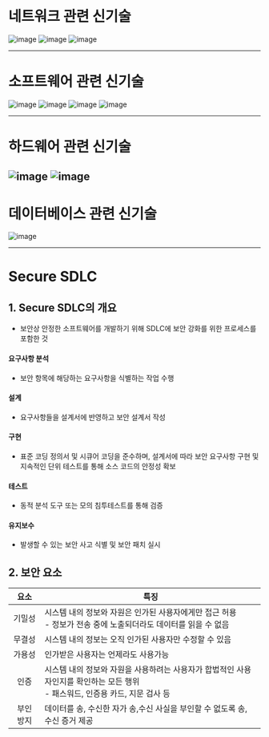 # 네트워크 관련 신기술

![image](https://user-images.githubusercontent.com/65350890/109402431-27d28f80-7999-11eb-838f-8a999c3b506e.png)
![image](https://user-images.githubusercontent.com/65350890/109402439-3620ab80-7999-11eb-86a2-91762006c514.png)
![image](https://user-images.githubusercontent.com/65350890/109402445-446ec780-7999-11eb-8334-b27ce0f502f9.png)

---
# 소프트웨어 관련 신기술
![image](https://user-images.githubusercontent.com/65350890/109402460-66684a00-7999-11eb-8170-593700c038e8.png)
![image](https://user-images.githubusercontent.com/65350890/109402479-9dd6f680-7999-11eb-8f57-d689c4685c1f.png)
![image](https://user-images.githubusercontent.com/65350890/109402485-b0e9c680-7999-11eb-84b4-e7367fbd5734.png)
![image](https://user-images.githubusercontent.com/65350890/109402520-edb5bd80-7999-11eb-9212-06243d938fcd.png)

--- 
# 하드웨어 관련 신기술

![image](https://user-images.githubusercontent.com/65350890/109402595-5f8e0700-799a-11eb-840a-3cac11e31540.png)
![image](https://user-images.githubusercontent.com/65350890/109402603-6ddc2300-799a-11eb-97c9-294f2b401f3d.png)
---
# 데이터베이스 관련 신기술
![image](https://user-images.githubusercontent.com/65350890/109402669-eb079800-799a-11eb-8479-6309f1415292.png)

---
# Secure SDLC
## 1. Secure SDLC의 개요
- 보안상 안정한 소프트웨어를 개발하기 위해 SDLC에 보안 강화를 위한 프로세스를 포함한 것
#### 요구사항 분석
- 보안 항목에 해당하는 요구사항을 식별하는 작업 수행
#### 설계
- 요구사항들을 설계서에 반영하고 보안 설계서 작성
#### 구현
- 표준 코딩 정의서 및 시큐어 코딩을 준수하며, 설계서에 따라 보안 요구사항 구현 및 지속적인 단위 테스트를 통해 소스 코드의 안정성 확보
#### 테스트
- 동적 분석 도구 또는 모의 침투테스트를 통해 검증
#### 유지보수
- 발생할 수 있는 보안 사고 식별 및 보안 패치 실시

## 2. 보안 요소
|요소|특징|
|:---:|---|
|기밀성|시스템 내의 정보와 자원은 인가된 사용자에게만 접근 허용<br>- 정보가 전송 중에 노출되더라도 데이터를 읽을 수 없음|
|무결성|시스템 내의 정보는 오직 인가된 사용자만 수정할 수 있음|
|가용성|인가받은 사용자는 언제라도 사용가능|
|인증|시스템 내의 정보와 자원을 사용하려는 사용자가 합법적인 사용자인지를 확인하는 모든 행위<br>- 패스워드, 인증용 카드, 지문 검사 등|
|부인 방지|데이터를 송, 수신한 자가 송,수신 사실을 부인할 수 없도록 송, 수신 증거 제공|

